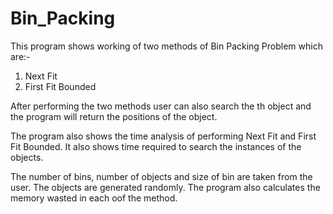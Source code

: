 # Bin_Packing

This program shows working of two methods of Bin Packing Problem which are:-
1) Next Fit 
2) First Fit Bounded 

After performing the two methods user can also search the th object and the program will return the positions of the object.

The program also shows the time analysis of performing Next Fit and First Fit Bounded.
It also shows time required to search the instances of the objects.

The number of bins, number of objects and size of bin are taken from the user.
The objects are generated randomly.
The program also calculates the memory wasted in each oof the method.
